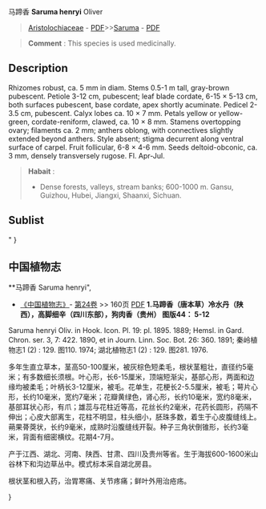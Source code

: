 马蹄香 **Saruma henryi** Oliver

> [Aristolochiaceae](http://www.iplant.cn/info/Aristolochiaceae?t=foc) - [PDF](http://www.iplant.cn/foc/pdf/Aristolochiaceae.pdf)>>[Saruma](http://www.iplant.cn/info/Saruma?t=foc) - [PDF](http://www.iplant.cn/foc/pdf/Saruma.pdf)


> **Comment** : 
> This species is used medicinally.

## Description

Rhizomes robust, ca. 5 mm in diam. Stems 0.5-1 m tall, gray-brown pubescent. Petiole 3-12 cm, pubescent; leaf blade cordate, 6-15 × 5-13 cm, both surfaces pubescent, base cordate, apex shortly acuminate. Pedicel 2-3.5 cm, pubescent. Calyx lobes ca. 10 × 7 mm. Petals yellow or yellow-green, cordate-reniform, clawed, ca. 10 × 8 mm. Stamens overtopping ovary; filaments ca. 2 mm; anthers oblong, with connectives slightly extended beyond anthers. Style absent; stigma decurrent along ventral surface of carpel. Fruit follicular, 6-8 × 4-6 mm. Seeds deltoid-obconic, ca. 3 mm, densely transversely rugose. Fl. Apr-Jul.


> **Habait** : 
>* Dense forests, valleys, stream banks; 600-1000 m. Gansu, Guizhou, Hubei, Jiangxi, Shaanxi, Sichuan.


## Sublist
"
}
## 中国植物志

**马蹄香 Saruma henryi",


* [《中国植物志》](http://www.iplant.cn/frps)- [第24卷](http://www.iplant.cn/frps/vol/24) >> 160页 [PDF](http://www.iplant.cn/frps/pdf/24/160.pdf)
**1.马蹄香（唐本草）冷水丹（陕西），高脚细辛（四川东部），狗肉香（贵州） 图版44： 5-12**

Saruma henryi Oliv. in Hook. Icon. Pl. 19: pl. 1895. 1889; Hemsl. in Gard. Chron. ser. 3, 7: 422. 1890, et in Journ. Linn. Soc. Bot. 26: 360. 1891; 秦岭植物志1 (2) : 129. 图110. 1974; 湖北植物志1 (2) : 129. 图281. 1976.

多年生直立草本，茎高50-100厘米，被灰棕色短柔毛，根状茎粗壮，直径约5毫米；有多数细长须根。叶心形，长6-15厘米，顶端短渐尖，基部心形，两面和边缘均被柔毛；叶柄长3-12厘米，被毛。花单生，花梗长2-5.5厘米，被毛；萼片心形，长约10毫米，宽约7毫米；花瓣黄绿色，肾心形，长约10毫米，宽约8毫米，基部耳状心形，有爪；雄蕊与花柱近等高，花丝长约2毫米，花药长圆形，药隔不伸出；心皮大部离生，花柱不明显，柱头细小，胚珠多数，着生于心皮腹缝线上。蒴果蓇葖状，长约9毫米，成熟时沿腹缝线开裂。种子三角状倒锥形，长约3毫米，背面有细密横纹。花期4-7月。

产于江西、湖北、河南、陕西、甘肃、四川及贵州等省。生于海拔600-1600米山谷林下和沟边草丛中。模式标本采自湖北房县。

根状茎和根入药，治胃寒痛、关节疼痛；鲜叶外用治疮疡。

}